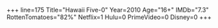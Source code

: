 +++
line=175
Title="Hawaii Five-0"
Year=2010
Age="16+"
IMDb="7.3"
RottenTomatoes="82%"
Netflix=1
Hulu=0
PrimeVideo=0
Disney=0
+++


